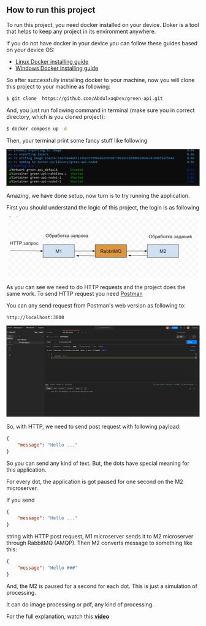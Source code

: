 ## How to run this project




To run this project, you need docker installed on your device.
Doker is a tool that helps to keep any project in its environment anywhere.


if you do not have docker in your device you can follow these guides based on your device OS:


- [Linux Docker installing guide](https://docs.docker.com/engine/install/ubuntu/)
- [Windows Docker installing guide](https://docs.docker.com/desktop/install/windows-install/)


So after successfully installing docker to your machine, now you will clone this project to your machine as following:
```bash
$ git clone  https://github.com/AbdulxaqDev/green-api.git
```




And, you just run following command in terminal (make sure you in correct directory, which is you cloned project):


```bash
$ docker compose up -d
```


Then, your terminal print some fancy stuff like following


![image](./desvription_img/compose_up.png)


Amazing, we have done setup, now turn is to try running the application.






First you should understand the logic of this project, the login is as following


![image](./task_requirements/scheme.png)


As you can see we need to do HTTP requests and the project does the same work. To send HTTP request you need [Postman](https://www.postman.com/)


You can any send request from Postman's web version as following to:
```
http://localhost:3000
```
![image](./desvription_img/postman.png)


So, with HTTP, we need to send post request with following payload:


```json
{
    "message": "Hello ..."
}
```
So you can send any kind of text. But, the dots have special meaning for this application.


For every dot, the application is got paused for one second on the M2 microserver.


If you send
```json
{
    "message": "Hello ..."
}
```
string with HTTP post request,
M1 microserver sends it to M2 microserver through RabbitMQ (AMQP). Then M2 converts message to something like this:
```json
{
    "message": "Hello ###"
}
```
And, the M2 is paused for a second for each dot. This is just a simulation of processing.


It can do image processing or pdf, any kind of processing.


For the full explanation, watch this **[video](link)**



